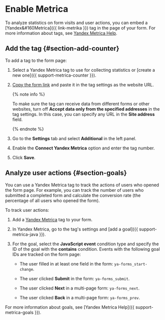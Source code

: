 # Enable Metrica

To analyze statistics on form visits and user actions, you can embed a [Yandex&#160Metrica]({{ link-metrika }}) tag in the page of your form. For more information about tags, see [Yandex&#160;Metrica Help](https://yandex.ru/support/metrica/general/creating-counter.html#counter-html).

## Add the tag {#section-add-counter}

To add a tag to the form page:

1. Select a Yandex&#160;Metrica tag to use for collecting statistics or [create a new one]({{ support-metrica-counter }}).

1. [Copy the form link](publish.md#section_link) and paste it in the tag settings as the website URL.

   {% note info %}

   To make sure the tag can receive data from different forms or other websites, turn off **Accept data only from the specified addresses** in the tag settings. In this case, you can specify any URL in the **Site address** field.

   {% endnote %}

1. Go to the **Settings** tab and select **Additional** in the left panel.

1. Enable the **Connect Yandex&#160;Metrica** option and enter the tag number.

1. Click **Save**.

## Analyze user actions {#section-goals}

You can use a Yandex&#160;Metrica tag to track the actions of users who opened the form page. For example, you can track the number of users who submitted a completed form and calculate the conversion rate (the percentage of all users who opened the form).

To track user actions:

1. Add a [Yandex&#160;Metrica](metrica.md#section-add-counter) tag to your form.

1. In Yandex&#160;Metrica, go to the tag's settings and [add a goal]({{ support-metrica-java }}).

1. For the goal, select the **JavaScript event** condition type and specify the ID of the goal with the **contains** condition. Events with the following goal IDs are tracked on the form page:

   
   - The user filled in at least one field in the form: `ya-forms_start-change`.


   - The user clicked **Submit** in the form: `ya-forms_submit`.

   - The user clicked **Next** in a multi-page form: `ya-forms_next`.

   - The user clicked **Back** in a multi-page form: `ya-forms_prev`.

For more information about goals, see [Yandex&#160;Metrica Help]({{ support-metrica-goals }}).